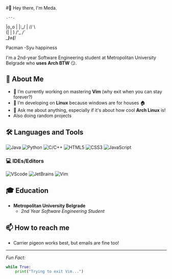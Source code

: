 #👋 Hey there, I'm Meda.



    .--.
   |o_o |
   |:_/ |
  //   \ \
 (|     | )
/'\_   _/`\
\___)=(___/

Pacman -Syu happiness


I'm a 2nd-year Software Engineering student at Metropolitan University Belgrade who **uses Arch BTW** 😏.

## 🚀 About Me

- 🔭 I’m currently working on mastering **Vim** (why exit when you can stay forever?)
- 🌱 I’m developing on **Linux** because windows are for houses 🏠
- 💬 Ask me about anything, especially if it's about how cool **Arch Linux** is!
- Also doing random projects 

## 🛠️ Languages and Tools

![Java](https://img.shields.io/badge/Java-ED8B00?style=for-the-badge&logo=java&logoColor=white)
![Python](https://img.shields.io/badge/Python-3776AB?style=for-the-badge&logo=python&logoColor=white)
![C/C++](https://img.shields.io/badge/C/C++-00599C?style=for-the-badge&logo=c%2B%2B&logoColor=white)
![HTML5](https://img.shields.io/badge/HTML5-E34F26?style=for-the-badge&logo=html5&logoColor=white)
![CSS3](https://img.shields.io/badge/CSS3-1572B6?style=for-the-badge&logo=css3&logoColor=white)
![JavaScript](https://img.shields.io/badge/JavaScript-F7DF1E?style=for-the-badge&logo=javascript&logoColor=black)

### 💻 IDEs/Editors

![VScode](https://img.shields.io/badge/VSCode-0078D4?style=for-the-badge&logo=visual%20studio%20code&logoColor=white)
![JetBrains](https://img.shields.io/badge/JetBrains_IDEs-000000?style=for-the-badge&logo=jetbrains&logoColor=white)
![Vim](https://img.shields.io/badge/Vim-019733?style=for-the-badge&logo=vim&logoColor=white)

## 🎓 Education

- **Metropolitan University Belgrade**
  - *2nd Year Software Engineering Student*

## 📫 How to reach me

- Carrier pigeon works best, but emails are fine too!

---

*Fun Fact:*

```python
while True:
    print("Trying to exit Vim...")

